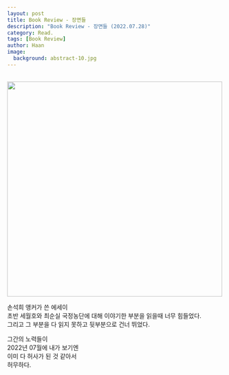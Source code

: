 ```yaml
---
layout: post
title: Book Review - 장면들
description: "Book Review - 장면들 (2022.07.28)" 
category: Read.
tags: [Book Review]
author: Haan
image:
  background: abstract-10.jpg
---
```

<br/>

<img src="/assets/img/2022/BR_220728.jpg" height="500">

손석희 앵커가 쓴 에세이   
초반 세월호와  최순실 국정농단에 대해 이야기한 부분을 읽을때 너무 힘들었다.     
그리고 그 부분을 다 읽지 못하고 뒷부분으로 건너 뛰었다.     

그간의 노력들이     
2022년 07월에 내가 보기엔     
이미 다 허사가 된 것 같아서     
허무하다.     